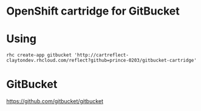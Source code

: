 # OpenShift cartridge for GitBucket

# Using
```
rhc create-app gitbucket 'http://cartreflect-claytondev.rhcloud.com/reflect?github=prince-0203/gitbucket-cartridge'
```

# GitBucket
<https://github.com/gitbucket/gitbucket>
